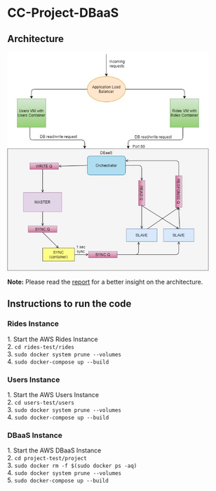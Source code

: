 <h1>CC-Project-DBaaS</h1>

<h2> Architecture</h2>
<img src="Report/DBaaS_Architecture.jpg" height=500></img>
<p><b>Note:</b> Please read the <a href="https://github.com/r-i-c-h-a/CC-Project-DBaaS/blob/master/Report/CC_0230_0688_1002_1799-ReportTemplateCloudComputing.docx">report</a> for a better insight on the architecture.</p>

<h2> Instructions to run the code</h2>
<h3> Rides Instance </h3>
1. Start the AWS Rides Instance<br>
2. <code>cd rides-test/rides</code><br>
3. <code>sudo docker system prune --volumes</code><br>
4. <code>sudo docker-compose up --build</code><br>

<h3> Users Instance</h3>
1. Start the AWS Users Instance<br>
2. <code>cd users-test/users</code><br>
3. <code>sudo docker system prune --volumes</code><br>
4. <code>sudo docker-compose up --build</code><br>

<h3> DBaaS Instance</h3>
1. Start the AWS DBaaS Instance<br>
2. <code>cd project-test/project</code><br>
3. <code>sudo docker rm -f $(sudo docker ps -aq)</code><br>
4. <code>sudo docker system prune --volumes</code><br>
5. <code>sudo docker-compose up --build</code><br>
